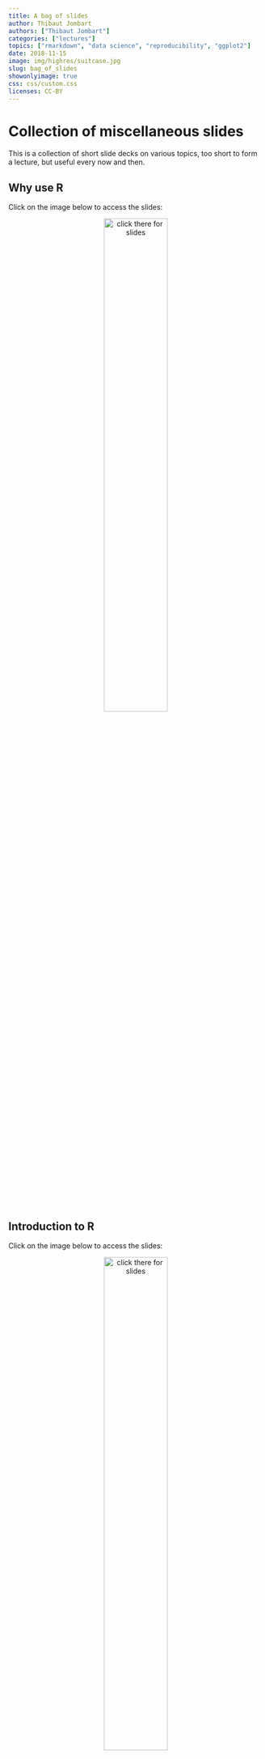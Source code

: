 ```yaml
---
title: A bag of slides
author: Thibaut Jombart
authors: ["Thibaut Jombart"]
categories: ["lectures"]
topics: ["rmarkdown", "data science", "reproducibility", "ggplot2"]
date: 2018-11-15
image: img/highres/suitcase.jpg
slug: bag_of_slides
showonlyimage: true
css: css/custom.css
licenses: CC-BY
---
```


# Collection of miscellaneous slides

This is a collection of short slide decks on various topics, too short
to form a lecture, but useful every now and then.

## Why use R

Click on the image below to access the
slides:

<center>

<a href="../../slides/why-r/why-r.html"><img class="gateway" src="../../img/highres/old_photographs.jpg" width="50%" alt="click there for slides" align="middle"></a>

</center>

## Introduction to R

Click on the image below to access the
slides:

<center>

<a href="../../slides/intro_to_R/intro_to_R.html"><img class="gateway" src="../../img/highres/old_photographs.jpg" width="50%" alt="click there for slides" align="middle"></a>

</center>

## Importing data into R

**Click on the image below to access the
slides:**

<center>

<a href="../../slides/slides_bag/data_import/data_import_short.html"><img class="gateway" src="../../img/highres/old_photographs.jpg" width="50%" alt="click there for slides" align="middle"></a>

</center>

## Graphics using *ggplot2*

**Click on the image below to access the
slides:**

<center>

<a href="../../slides/slides_bag/ggplot2.html"><img class="gateway" src="../../img/highres/old_photographs.jpg" width="50%" alt="click there for slides" align="middle"></a>

</center>

# About this document

## Contributors

  - Thibaut Jombart: initial version
  - Zhian N. Kamvar: initial version
  - Jonathan Polonsky: slides on data import

Contributions are welcome via [pull
requests](https://github.com/reconhub/learn/pulls). The source files
include:

  - [**import data
    slides**](https://raw.githubusercontent.com/reconhub/learn/master/static/slides/slides_bag/import_data.Rmd)

  - [**this
    post**](https://raw.githubusercontent.com/reconhub/learn/master/content/post/bag_of_slides.Rmd)

## Legal stuff

**License**: [CC-BY](https://creativecommons.org/licenses/by/3.0/)
**Copyright**: Thibaut Jombart, 2017
